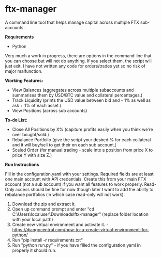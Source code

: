 # ftx-manager
A command line tool that helps manage capital across multiple FTX sub-accounts.

**Requirements**
 - Python


Very much a work in progress, there are options in the command line that you can choose but will not do anything.
If you select them, the script will just exit. I have not written any code for orders/trades yet so no risk of major malfunction.


**Working Features:**
  - View Balances (aggregates across multiple subaccounts and summarises them by USD/BTC value and collateral percentages.)
  - Track Liquidity (prints the USD value between bid and - 1% as well as ask + 1% of each asset.)
  - View Positions (across sub accounts)
  
**To-do List:**
  - Close All Positions by X% (capiture profits easily when you think we're over bought/sold.)
  - Rebalance Portfolio (give the script your desired % for each collateral and it will buy/sell to get their on each sub account.)
  - Scaled Order (for manual trading - scale into a position from price X to price Y with size Z.)
  
  
  
 **Run Instructions**
 
Fill in the configuration.yaml with your settings. Required fields are at least one main account with API credentials.
Create this from your main FTX account (not a sub account) if you want all features to work properly. Read-Only access should 
be fine for now though later I want to add the ability to rebalance portfolios (in which case read-only will not work).

1. Download the zip and extract it.
2. Open up command prompt and enter "cd C:\Users\localuser\Downloads\ftx-manager\" (replace folder location with your local path)
3. Create new virtual environment and activate it. - https://djangocentral.com/how-to-a-create-virtual-environment-for-python/
4. Run "pip install -r requirements.txt"
5. Run "python run.py" - if you have filled the configuration.yaml in properly it should run.


